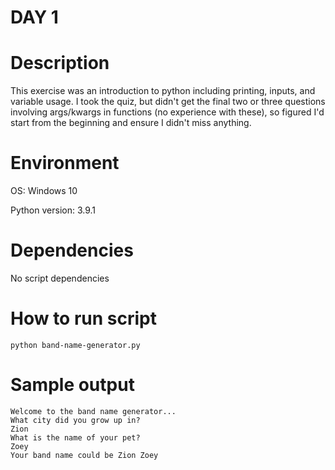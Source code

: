 
# DAY 1

# Description
This exercise was an introduction to python including printing, inputs, and variable usage. I took the quiz, but didn't get the final two or three questions involving args/kwargs in functions (no experience with these), so figured I'd start from the beginning and ensure I didn't miss anything.

# Environment
OS: Windows 10

Python version: 3.9.1

# Dependencies
No script dependencies

# How to run script
```
python band-name-generator.py
```

# Sample output
```
Welcome to the band name generator...
What city did you grow up in?
Zion
What is the name of your pet?
Zoey
Your band name could be Zion Zoey
```
